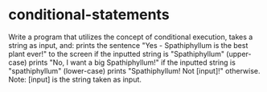 # conditional-statements
Write a program that utilizes the concept of conditional execution, takes a string as input, and:      prints the sentence "Yes - Spathiphyllum is the best plant ever!" to the screen if the inputted string is "Spathiphyllum" (upper-case)     prints "No, I want a big Spathiphyllum!" if the inputted string is "spathiphyllum" (lower-case)     prints "Spathiphyllum! Not [input]!" otherwise. Note: [input] is the string taken as input.
